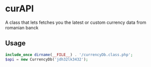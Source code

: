 # curAPI
A class that lets fetches you the latest or custom currency data from romanian banck

## Usage
```php
include_once dirname(__FILE__) . '/currencyDb.class.php';
$api = new CurrencyDb('jdh32lk3432');
```
